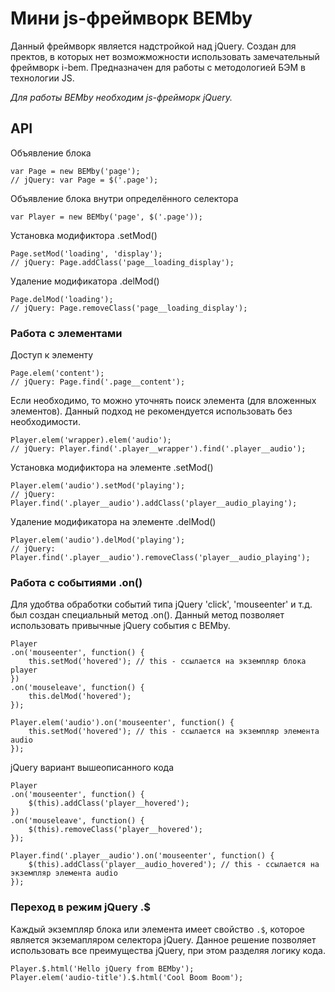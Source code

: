 # Мини js-фреймворк BEMby
Данный фреймворк является надстройкой над jQuery.
Создан для пректов, в которых нет возможможности использовать замечательный фреймворк i-bem.
Предназначен для работы с методологией БЭМ в технологии JS.

_Для работы BEMby необходим js-фрейморк jQuery._

## API
Объявление блока
```
var Page = new BEMby('page');
// jQuery: var Page = $('.page');
```

Объявление блока внутри определённого селектора
```
var Player = new BEMby('page', $('.page'));
```

Установка модификтора .setMod()
```
Page.setMod('loading', 'display');
// jQuery: Page.addClass('page__loading_display');
```

Удаление модификатора .delMod()
```
Page.delMod('loading');
// jQuery: Page.removeClass('page__loading_display');
```

### Работа с элементами

Доступ к элементу
```
Page.elem('content');
// jQuery: Page.find('.page__content');
```

Если необходимо, то можно уточнять поиск элемента (для вложенных элементов).  Данный подход не рекомендуется использовать без необходимости.
```
Player.elem('wrapper).elem('audio');
// jQuery: Player.find('.player__wrapper').find('.player__audio');
```

Установка модификтора на элементе .setMod()
```
Player.elem('audio').setMod('playing');
// jQuery: Player.find('.player__audio').addClass('player__audio_playing');
```

Удаление модификатора на элементе .delMod()
```
Player.elem('audio').delMod('playing');
// jQuery: Player.find('.player__audio').removeClass('player__audio_playing');
```

### Работа с событиями .on()
Для удобтва обработки событий типа jQuery 'click', 'mouseenter' и т.д. был создан специальный метод .on().
Данный метод позволяет использовать привычные jQuery события с BEMby.

```
Player
.on('mouseenter', function() {
    this.setMod('hovered'); // this - ссылается на экземпляр блока player
})
.on('mouseleave', function() {
    this.delMod('hovered');
});

Player.elem('audio').on('mouseenter', function() {
    this.setMod('hovered'); // this - ссылается на экземпляр элемента audio
});
```

jQuery вариант вышеописанного кода
```
Player
.on('mouseenter', function() {
    $(this).addClass('player__hovered');
})
.on('mouseleave', function() {
    $(this).removeClass('player__hovered');
});

Player.find('.player__audio').on('mouseenter', function() {
    $(this).addClass('player__audio_hovered'); // this - ссылается на экземпляр элемента audio
});
```

### Переход в режим jQuery .$
Каждый экземпляр блока или элемента имеет свойство ```.$```, которое является экземапляром селектора jQuery.
Данное решение позволяет использовать все преимущества jQuery, при этом разделяя логику кода.

```
Player.$.html('Hello jQuery from BEMby');
Player.elem('audio-title').$.html('Cool Boom Boom');
```
